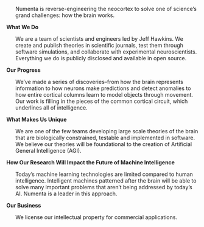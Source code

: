 <ul>Numenta is reverse-engineering the neocortex to solve one of science’s grand challenges: how the brain works.
</ul>

**What We Do**

<ul>We are a team of scientists and engineers led by Jeff Hawkins. We create and publish theories in scientific journals, test them through software simulations, and collaborate with experimental neuroscientists. Everything we do is publicly disclosed and available in open source.
</ul>

**Our Progress**

<ul>We’ve made a series of discoveries–from how the brain represents information to how neurons make predictions and detect anomalies to how entire cortical columns learn to model objects through movement. Our work is filling in the pieces of the common cortical circuit, which underlines all of intelligence.
</ul>

**What Makes Us Unique**

<ul>We are one of the few teams developing large scale theories of the brain that are biologically constrained, testable and implemented in software. We believe our theories will be foundational to the creation of Artificial General Intelligence (AGI).
</ul>

**How Our Research Will Impact the Future of Machine Intelligence**

<ul>Today’s machine learning technologies are limited compared to human intelligence. Intelligent machines patterned after the brain will be able to solve many important problems that aren’t being addressed by today’s AI. Numenta is a leader in this approach.
</ul>

**Our Business**

<ul>We license our intellectual property for commercial applications.
</ul>
